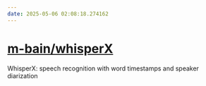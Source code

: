 ```yaml
---
date: 2025-05-06 02:08:18.274162
---
```


# [m-bain/whisperX](https://github.com/m-bain/whisperX)

WhisperX: speech recognition with word timestamps and speaker diarization